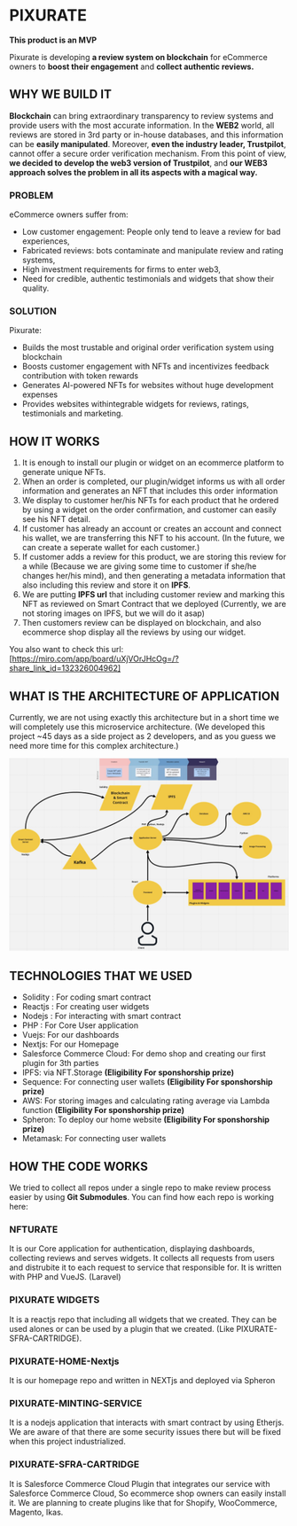 # PIXURATE

**This product is an MVP**

Pixurate is developing **a review system on blockchain** for eCommerce owners to **boost their engagement** and **collect authentic reviews.**

## WHY WE BUILD IT

**Blockchain** can bring extraordinary transparency to review systems and provide users with the most accurate information. In the **WEB2** world, all reviews are stored in 3rd party or in-house databases, and this information can be **easily manipulated**. Moreover, **even the industry leader, Trustpilot**, cannot offer a secure order verification mechanism. From this point of view, **we decided to develop the web3 version of Trustpilot**, and **our WEB3 approach solves the problem in all its aspects with a magical way.**

### PROBLEM

eCommerce owners suffer from:
- Low customer engagement: People only tend to leave a review for bad experiences,
- Fabricated reviews: bots contaminate and manipulate review and rating systems,
- High investment requirements for firms to enter web3,
- Need for credible, authentic testimonials and widgets that show their quality.

### SOLUTION

Pixurate:
- Builds the most trustable and original order verification system using blockchain
- Boosts customer engagement with NFTs and incentivizes feedback contribution with token rewards
- Generates AI-powered NFTs for websites without huge development expenses
- Provides websites withintegrable widgets for reviews, ratings, testimonials and marketing.

## HOW IT WORKS

1. It is enough to install our plugin or widget on an ecommerce platform to generate unique NFTs.
2. When an order is completed, our plugin/widget informs us with all order information and generates an NFT that includes this order information
3. We display to customer her/his NFTs for each product that he ordered by using a widget on the order confirmation, and customer can easily see his NFT detail.
4. If customer has already an account or creates an account and connect his wallet, we are transferring this NFT to his account. (In the future, we can create a seperate wallet for each customer.)
5. If customer adds a review for this product, we are storing this review for a while (Because we are giving some time to customer if she/he changes her/his mind), and then generating a metadata information that also including this review and store it on **IPFS**.
6. We are putting **IPFS url** that including customer review and marking this NFT as reviewed on Smart Contract that we deployed (Currently, we are not storing images on IPFS, but we will do it asap)
7. Then customers review can be displayed on blockchain, and also ecommerce shop display all the reviews by using our widget.

You also want to check this url:
[https://miro.com/app/board/uXjVOrJHcOg=/?share_link_id=132326004962]

## WHAT IS THE ARCHITECTURE OF APPLICATION

Currently, we are not using exactly this architecture but in a short time we will completely use this microservice architecture. (We developed this project ~45 days as a side project as 2 developers, and as you guess we need more time for this complex architecture.)

![Software Architecture](softwarearchitecture.jpeg)

## TECHNOLOGIES THAT WE USED

- Solidity : For coding smart contract
- Reactjs : For creating user widgets
- Nodejs : For interacting with smart contract
- PHP : For Core User application
- Vuejs: For our dashboards
- Nextjs: For our Homepage
- Salesforce Commerce Cloud: For demo shop and creating our first plugin for 3th parties
- IPFS: via NFT.Storage **(Eligibility For sponshorship prize)**
- Sequence: For connecting user wallets **(Eligibility For sponshorship prize)**
- AWS: For storing images and calculating rating average via Lambda function **(Eligibility For sponshorship prize)**
- Spheron: To deploy our home website **(Eligibility For sponshorship prize)**
- Metamask: For connecting user wallets

## HOW THE CODE WORKS

We tried to collect all repos under a single repo to make review process easier by using **Git Submodules**. You can find how each repo is working here:

### NFTURATE

It is our Core application for authentication, displaying dashboards, collecting reviews and serves widgets. It collects all requests from users and distrubite it to each request to service that responsible for. It is written with PHP and VueJS. (Laravel)

### PIXURATE WIDGETS

It is a reactjs repo that including all widgets that we created. They can be used alones or can be used by a plugin that we created. (Like PIXURATE-SFRA-CARTRIDGE).
### PIXURATE-HOME-Nextjs

It is our homepage repo and written in NEXTjs and deployed via Spheron

### PIXURATE-MINTING-SERVICE

It is a nodejs application that interacts with smart contract by using Etherjs. We are aware of that there are some security issues there but will be fixed when this project industrialized.

### PIXURATE-SFRA-CARTRIDGE

It is Salesforce Commerce Cloud Plugin that integrates our service with Salesforce Commerce Cloud, So ecommerce shop owners can easily install it. We are planning to create plugins like that for Shopify, WooCommerce, Magento, Ikas.


